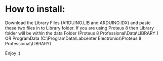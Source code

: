 
# How to install:

Download the Library Files (ARDUINO.LIB and ARDUINO.IDX) and paste these two files in to Library folder.
If you are using Proteus 8 then Library folder will be within the data Folder (Proteus 8 Professional\Data\LIBRARY )
OR ProgramData (C:\ProgramData\Labcenter Electronics\Proteus 8 Professional\LIBRARY)

Enjoy :)
